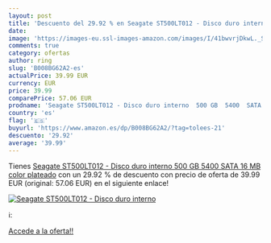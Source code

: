 ```yaml
---
layout: post
title: 'Descuento del 29.92 % en Seagate ST500LT012 - Disco duro interno '
date: 
image: 'https://images-eu.ssl-images-amazon.com/images/I/41bwvrjDkwL._SL200_.jpg'
comments: true
category: ofertas
author: ring
slug: 'B008BG62A2-es'
actualPrice: 39.99 EUR
currency: EUR
price: 39.99
comparePrice: 57.06 EUR
prodname: 'Seagate ST500LT012 - Disco duro interno  500 GB  5400  SATA  16 MB  color plateado'
country: 'es'
flag: '🇪🇸'
buyurl: 'https://www.amazon.es/dp/B008BG62A2/?tag=tolees-21'
descuento: '29.92'
average: '39.99'
---
```


Tienes [Seagate ST500LT012 - Disco duro interno  500 GB  5400  SATA  16 MB  color plateado](https://www.amazon.es/dp/B008BG62A2/?tag=tolees-21) con un 29.92 % de descuento con precio de oferta de 39.99 EUR (original: 57.06 EUR) en el siguiente enlace!

[![Seagate ST500LT012 - Disco duro interno ](https://images-eu.ssl-images-amazon.com/images/I/41bwvrjDkwL._SL200_.jpg)](https://www.amazon.es/dp/B008BG62A2/?tag=tolees-21)

ℹ️:


[Accede a la oferta!!](https://www.amazon.es/dp/B008BG62A2/?tag=tolees-21)
